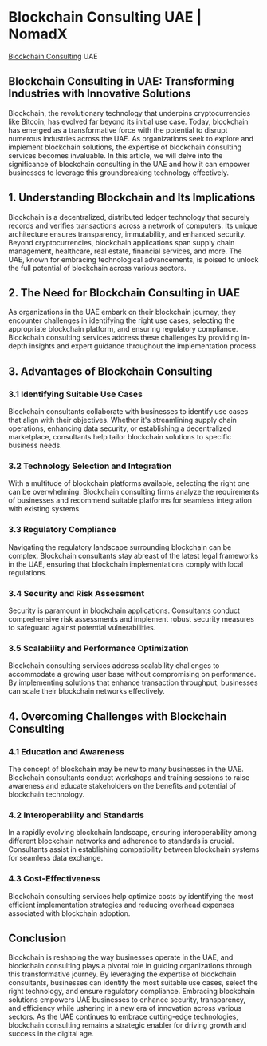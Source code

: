 # Blockchain Consulting UAE | NomadX

[Blockchain Consulting](https://ledgers.ae) UAE

## Blockchain Consulting in UAE: Transforming Industries with Innovative Solutions

Blockchain, the revolutionary technology that underpins cryptocurrencies like Bitcoin, has evolved far beyond its initial use case. Today, blockchain has emerged as a transformative force with the potential to disrupt numerous industries across the UAE. As organizations seek to explore and implement blockchain solutions, the expertise of blockchain consulting services becomes invaluable. In this article, we will delve into the significance of blockchain consulting in the UAE and how it can empower businesses to leverage this groundbreaking technology effectively.

## 1. Understanding Blockchain and Its Implications

Blockchain is a decentralized, distributed ledger technology that securely records and verifies transactions across a network of computers. Its unique architecture ensures transparency, immutability, and enhanced security. Beyond cryptocurrencies, blockchain applications span supply chain management, healthcare, real estate, financial services, and more. The UAE, known for embracing technological advancements, is poised to unlock the full potential of blockchain across various sectors.

## 2. The Need for Blockchain Consulting in UAE

As organizations in the UAE embark on their blockchain journey, they encounter challenges in identifying the right use cases, selecting the appropriate blockchain platform, and ensuring regulatory compliance. Blockchain consulting services address these challenges by providing in-depth insights and expert guidance throughout the implementation process.

## 3. Advantages of Blockchain Consulting

### 3.1 Identifying Suitable Use Cases

Blockchain consultants collaborate with businesses to identify use cases that align with their objectives. Whether it's streamlining supply chain operations, enhancing data security, or establishing a decentralized marketplace, consultants help tailor blockchain solutions to specific business needs.

### 3.2 Technology Selection and Integration

With a multitude of blockchain platforms available, selecting the right one can be overwhelming. Blockchain consulting firms analyze the requirements of businesses and recommend suitable platforms for seamless integration with existing systems.

### 3.3 Regulatory Compliance

Navigating the regulatory landscape surrounding blockchain can be complex. Blockchain consultants stay abreast of the latest legal frameworks in the UAE, ensuring that blockchain implementations comply with local regulations.

### 3.4 Security and Risk Assessment

Security is paramount in blockchain applications. Consultants conduct comprehensive risk assessments and implement robust security measures to safeguard against potential vulnerabilities.

### 3.5 Scalability and Performance Optimization

Blockchain consulting services address scalability challenges to accommodate a growing user base without compromising on performance. By implementing solutions that enhance transaction throughput, businesses can scale their blockchain networks effectively.

## 4. Overcoming Challenges with Blockchain Consulting

### 4.1 Education and Awareness

The concept of blockchain may be new to many businesses in the UAE. Blockchain consultants conduct workshops and training sessions to raise awareness and educate stakeholders on the benefits and potential of blockchain technology.

### 4.2 Interoperability and Standards

In a rapidly evolving blockchain landscape, ensuring interoperability among different blockchain networks and adherence to standards is crucial. Consultants assist in establishing compatibility between blockchain systems for seamless data exchange.

### 4.3 Cost-Effectiveness

Blockchain consulting services help optimize costs by identifying the most efficient implementation strategies and reducing overhead expenses associated with blockchain adoption.

## Conclusion

Blockchain is reshaping the way businesses operate in the UAE, and blockchain consulting plays a pivotal role in guiding organizations through this transformative journey. By leveraging the expertise of blockchain consultants, businesses can identify the most suitable use cases, select the right technology, and ensure regulatory compliance. Embracing blockchain solutions empowers UAE businesses to enhance security, transparency, and efficiency while ushering in a new era of innovation across various sectors. As the UAE continues to embrace cutting-edge technologies, blockchain consulting remains a strategic enabler for driving growth and success in the digital age.
